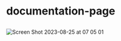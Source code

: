 # documentation-page

##
![Screen Shot 2023-08-25 at 07 05 01](https://github.com/notyet346/documentation-page/assets/49989017/061cd33d-9727-4b88-b7dc-8e4830309229)
